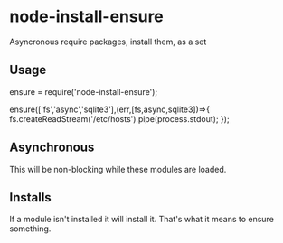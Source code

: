 # node-install-ensure
Asyncronous require packages, install them, as a set

## Usage

ensure = require('node-install-ensure');

ensure(['fs','async','sqlite3'],(err,[fs,async,sqlite3])=>{
 fs.createReadStream('/etc/hosts').pipe(process.stdout);
});

## Asynchronous

This will be non-blocking while these modules are loaded.

## Installs

If a module isn't installed it will install it.  That's what it means to ensure something.
